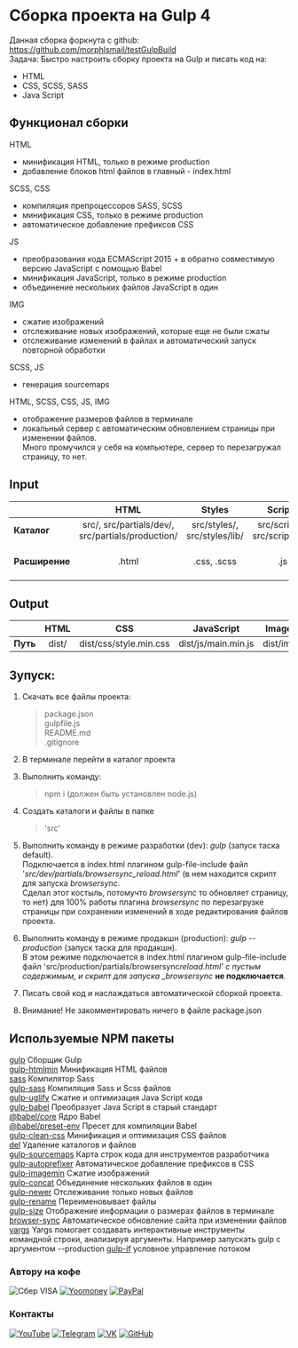 # Сборка проекта на Gulp 4

Данная сборка форкнута с github: https://github.com/morphIsmail/testGulpBuild  
Задача:
Быстро настроить сборку проекта на Gulp и писать код на:

- HTML
- CSS, SCSS, SASS
- Java Script

## Функционал сборки

HTML

- минификация HTML, только в режиме production
- добавление блоков html файлов в главный - index.html

SCSS, CSS

- компиляция препроцессоров SASS, SCSS
- минификация CSS, только в режиме production
- автоматическое добавление префиксов CSS

JS

- преобразования кода ECMAScript 2015 + в обратно совместимую версию JavaScript с помощью Babel
- минификация JavaScript, только в режиме production
- объединение нескольких файлов JavaScript в один

IMG

- сжатие изображений
- отслеживание новых изображений, которые еще не были сжаты
- отслеживание изменений в файлах и автоматический запуск повторной обработки

SCSS, JS

- генерация sourcemaps

HTML, SCSS, CSS, JS, IMG

- отображение размеров файлов в терминале
- локальный сервер с автоматическим обновлением страницы при изменении файлов.  
  Много промучился у себя на компьютере, сервер то перезагружал страницу, то нет.

## Input

|                |                       HTML                        |            Styles            |            Scripts             |      Images      |
| :------------- | :-----------------------------------------------: | :--------------------------: | :----------------------------: | :--------------: |
| **Каталог**    | src/, src/partials/dev/, src/partials/production/ | src/styles/, src/styles/lib/ | src/scripts/, src/scripts/lib/ |     src/img/     |
| **Расширение** |                       .html                       |         .css, .scss          |              .js               | .jpg, .png, .gif |

## Output

|          | HTML  |          CSS           |     JavaScript      |  Images   |
| :------- | :---: | :--------------------: | :-----------------: | :-------: |
| **Путь** | dist/ | dist/css/style.min.css | dist/js/main.min.js | dist/img/ |

## Зупуск:

1. Скачать все файлы проекта:

   > package.json  
   > gulpfile.js  
   > README.md  
   > .gitignore

2. В терминале перейти в каталог проекта
3. Выполнить команду:
   > npm i (должен быть установлен node.js)
4. Создать каталоги и файлы в папке

   > 'src'

5. Выполнить команду в режиме разработки (dev): _gulp_ (запуск таска default).  
   Подключается в index.html плагином gulp-file-include файл '_src/dev/partials/browsersync_reload.html_' (в нем находится скрипт для запуска _browsersync_.  
   Сделал этот костыль, потомучто _browsersync_ то обновляет страницу, то нет) для 100% работы плагина _browsersync_ по перезагрузке страницы при сохранении изменений в ходе редактирования файлов проекта.
6. Выполнить команду в режиме продакшн (production): _gulp --production_ (запуск таска для продакшн).  
   В этом режиме подключается в index.html плагином gulp-file-include файл 'src/production/partials/browsersync*reload.html' с пустым содержимым, и скрипт для запуска \_browsersync* **не подключается**.

7. Писать свой код и наслаждаться автоматической сборкой проекта.
8. Внимание! Не закомментировать ничего в файле package.json

## Используемые NPM пакеты

[gulp](https://www.npmjs.com/package/gulp) Сборщик Gulp  
[gulp-htmlmin](https://www.npmjs.com/package/gulp-htmlmin) Минификация HTML файлов  
[sass](https://www.npmjs.com/package/sass) Компилятор Sass  
[gulp-sass](https://www.npmjs.com/package/gulp-sass) Компиляция Sass и Scss файлов  
[gulp-uglify](https://www.npmjs.com/package/gulp-uglify) Сжатие и оптимизация Java Script кода  
[gulp-babel](https://www.npmjs.com/package/gulp-babel) Преобразует Java Script в старый стандарт  
[@babel/core](https://www.npmjs.com/package/@babel/core) Ядро Babel  
[@babel/preset-env](https://www.npmjs.com/package/@babel/preset-env) Пресет для компиляции Babel  
[gulp-clean-css](https://www.npmjs.com/package/gulp-clean-css) Минификация и оптимизация CSS файлов  
[del](https://www.npmjs.com/package/del) Удаление каталогов и файлов  
[gulp-sourcemaps](https://www.npmjs.com/package/gulp-sourcemaps) Карта строк кода для инструментов разработчика  
[gulp-autoprefixer](https://www.npmjs.com/package/gulp-autoprefixer) Автоматическое добавление префиксов в CSS  
[gulp-imagemin](https://www.npmjs.com/package/gulp-imagemin) Сжатие изображений  
[gulp-concat](https://www.npmjs.com/package/gulp-concat) Объединение нескольких файлов в один  
[gulp-newer](https://www.npmjs.com/package/gulp-newer) Отслеживание только новых файлов  
[gulp-rename](https://www.npmjs.com/package/gulp-rename) Переименовывает файлы  
[gulp-size](https://www.npmjs.com/package/gulp-size) Отображение информации о размерах файлов в терминале  
[browser-sync](https://browsersync.io/docs/gulp) Автоматическое обновление сайта при изменении файлов
[yargs](https://github.com/yargs/yargs) Yargs помогает создавать интерактивные инструменты командной строки, анализируя аргументы. Например запускать gulp с аргументом --production
[gulp-if](https://github.com/robrich/gulp-if) условное управление потоком

### Автору на кофе

![Сбер VISA](https://img.shields.io/badge/Card-4274320032331582-333?style=for-the-badge&logo=visa&labelColor=08a652)
[![Yoomoney](https://img.shields.io/badge/-Yoomoney-7f2bfd?style=for-the-badge)](https://yasobe.ru/na/)
[![PayPal](https://img.shields.io/badge/-PayPal-0070ba?style=for-the-badge&logo=PayPal&logoColor=FF0000)](https://paypal.me/)

### Контакты

[![YouTube](https://img.shields.io/badge/-YouTube-333?style=for-the-badge&logo=YouTube&logoColor=FF0000)](https://www.youtube.com/)
[![Telegram](https://img.shields.io/badge/-Telegram-333?style=for-the-badge&logo=telegram&logoColor=27A0D9)](https://t.me/)
[![VK](https://img.shields.io/badge/-VK-333?style=for-the-badge&logo=Vk&logoColor=27A0D9)](https://vk.com/)
[![GitHub](https://img.shields.io/badge/-GitHub-333?style=for-the-badge&logo=GitHub&logoColor=fff)](https://github.com/)
